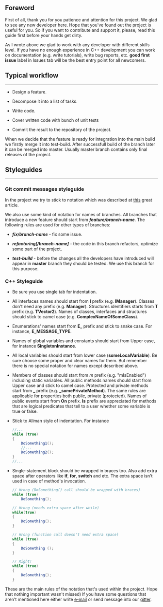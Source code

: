 ## Foreword

First of all, thank you for you patience and attention for this project. We glad to see any new developer here. Hope that you've found out the project is useful for you. So if you want to contribute and support it, please, read this guide first before your hands get dirty.

As I wrote above we glad to work with any developer with different skills level. If you have no enough experience in C++ development you can work on documentation (e.g. write tutorials), write bug reports, etc. **good first issue** label in Issues tab will be the best entry point for all newcomers. 

## Typical workflow

***

* Design a feature.

* Decompose it into a list of tasks.

* Write code.

* Cover written code with bunch of unit tests

* Commit the result to the repository of the project.

When we decide that the feature is ready for integration into the main build we firstly merge it into test-build. After successfull build of the branch later it can be merged into master. Usually master branch contains only final releases of the project. 

## Styleguides

***

### Git commit messages styleguide

In the project we try to stick to notation which was described at [this](https://chris.beams.io/posts/git-commit/) great article. 

We also use some kind of notation for names of branches. All branches that introduce a new feature should start from _**feature/branch-name**_. The following rules are used for other types of branches:

* _**fix/branch-name**_ - fix some issue.

* _**refactoring[/branch-name]**_ - the code in this branch refactors, optimize some part of the project.

* _**test-build**_ - before the changes all the developers have introduced will appear in **master** branch they should be tested. We use this branch for this purpose.

### C\+\+ Styleguide

* Be sure you use single tab for indentation.

* All interfaces names should start from **I** prefix (e.g. **IManager**). Classes don't need any prefix (e.g. **Manager**). Structures identifiers starts from **T** prefix (e.g. **TVector2**). Names of classes, interfaces and structures should stick to camel case (e.g. **ComplexNameOfSomeClass**).

* Enumerations' names start from **E_** prefix and stick to snake case. For instance, **E_MESSAGE_TYPE**.

* Names of global variables and constants should start from Upper case, for instance **SingletonInstance**.

* All local variables should start from lower case (**someLocalVariable**). Be sure choose some proper and clear names for them. But remember there is no special notation for names except described above.

* Members of classes should start from *m* prefix (e.g. "mIsEnabled") including static variables. All public methods names should start from Upper case and stick to camel case. Protected and private methods start from **_** prefix (e.g. **_somePrivateMethod**). The same rules are applicable for properties both public, private (protected). Names of public events start from **On** prefix. **Is** prefix are appreciated for methods that are logical predicates that tell to a user whether some variable is true or false.

* Stick to Allman style of indentation. For instance
	```csharp
	//...
	while (true)
	{
		DoSomething1();
		//...
		DoSomething2();
	}
	//...
	```
* Single-statement block should be wrapped in braces too. Also add extra space after operators like **if**, **for**, **switch** and etc. The extra space isn't used in case of method's invocation.
	```csharp
	// Wrong (DoSomething() call should be wrapped with braces)
	while (true)
		DoSomething();

	// Wrong (needs extra space after while)
	while(true)
	{
		DoSomething();
	}

	// Wrong (function call doesn't need extra space)
	while (true)
	{
		DoSomething ();
	}

	// Right!
	while (true)
	{
		DoSomething();
	}
	```

These are the main rules of the notation that's used within the project. Hope that nothing important wasn't missed) If you have some questions that aren't mentioned here either write [e-mail](mailto:ildar2571@yandex.ru) or send message into our [gitter](https://gitter.im/bnoazx005/TinyECS).